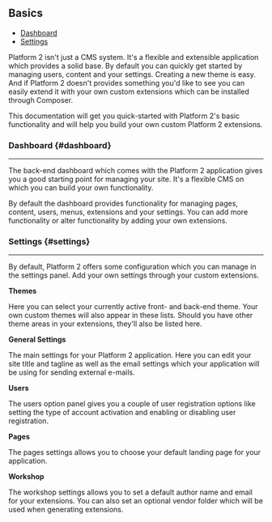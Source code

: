 ## Basics

- [Dashboard](#dashboard)
- [Settings](#settings)

Platform 2 isn't just a CMS system. It's a flexible and extensible application which provides a solid base. By default you can quickly get started by managing users, content and your settings. Creating a new theme is easy. And if Platform 2 doesn't provides something you'd like to see you can easily extend it with your own custom extensions which can be installed through Composer.

This documentation will get you quick-started with Platform 2's basic functionality and will help you build your own custom Platform 2 extensions.

### Dashboard {#dashboard}

---

The back-end dashboard which comes with the Platform 2 application gives you a good starting point for managing your site. It's a flexible CMS on which you can build your own functionality.

By default the dashboard provides functionality for managing pages, content, users, menus, extensions and your settings. You can add more functionality or alter functionality by adding your own extensions.


### Settings {#settings}

---

By default, Platform 2 offers some configuration which you can manage in the settings panel. Add your own settings through your custom extensions.

**Themes**

Here you can select your currently active front- and back-end theme. Your own custom themes will also appear in these lists. Should you have other theme areas in your extensions, they'll also be listed here.

**General Settings**

The main settings for your Platform 2 application. Here you can edit your site title and tagline as well as the email settings which your application will be using for sending external e-mails.

**Users**

The users option panel gives you a couple of user registration options like setting the type of account activation and enabling or disabling user registration.

**Pages**

The pages settings allows you to choose your default landing page for your application.

**Workshop**

The workshop settings allows you to set a default author name and email for your extensions. You can also set an optional vendor folder which will be used when generating extensions.
